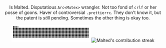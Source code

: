 <div align=center>
	<p>
		Is Malted. 
		Disputatious <code>Arc&lt;Mutex&gt;</code> wrangler. 
		Not too fond of <code>crlf</code> or her posse of goons. 
		Haver of controversial <code>.prettierrc</code>. 
		They don't know it, but the patent is <i>still</i> pending. 
		Sometimes the other thing is okay too.
	</p>
	<img 
		src="https://raw.githubusercontent.com/ma1ted/ma1ted/snake/github-contribution-grid-snake.svg" 
		alt="Malted's commit snake" 
		width=50% 
	/>
	<img 
		src="https://github-readme-streak-stats.herokuapp.com/?user=ma1ted&count_private=true&theme=dark&hide_border=true&background=0D1117&stroke=0000" 
		alt="Malted's contribution streak" 
		width=50% 
/>
</div>
